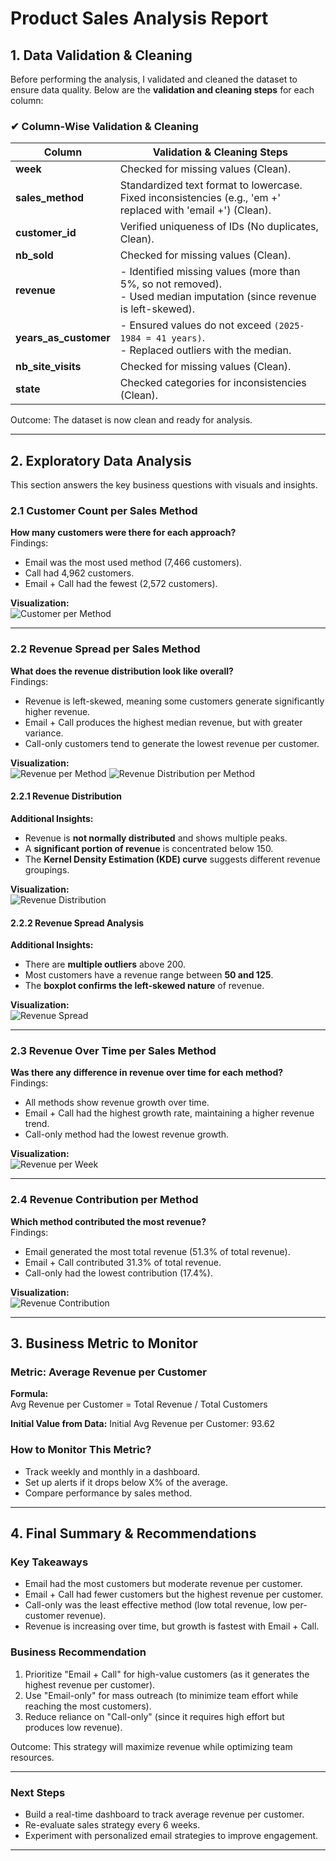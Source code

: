 # **Product Sales Analysis Report**

## **1. Data Validation & Cleaning**
Before performing the analysis, I validated and cleaned the dataset to ensure data quality. Below are the **validation and cleaning steps** for each column:

### **✔ Column-Wise Validation & Cleaning**
| **Column**            | **Validation & Cleaning Steps** |
|-----------------------|--------------------------------|
| **week**             | Checked for missing values (Clean). |
| **sales_method**     | Standardized text format to lowercase. Fixed inconsistencies (e.g., 'em +' replaced with 'email +') (Clean). |
| **customer_id**      | Verified uniqueness of IDs (No duplicates, Clean). |
| **nb_sold**         | Checked for missing values (Clean). |
| **revenue**         | - Identified missing values (more than 5%, so not removed). <br> - Used median imputation (since revenue is left-skewed). |
| **years_as_customer** | - Ensured values do not exceed `(2025-1984 = 41 years)`. <br> - Replaced outliers with the median. |
| **nb_site_visits**  | Checked for missing values (Clean). |
| **state**           | Checked categories for inconsistencies (Clean). |

Outcome: The dataset is now clean and ready for analysis.

---

## **2. Exploratory Data Analysis**
This section answers the key business questions with visuals and insights.

### **2.1 Customer Count per Sales Method**
**How many customers were there for each approach?**  
Findings:  
- Email was the most used method (7,466 customers).  
- Call had 4,962 customers.  
- Email + Call had the fewest (2,572 customers).  

**Visualization:**  
![Customer per Method](customer_per_method.png)

---

### **2.2 Revenue Spread per Sales Method**
**What does the revenue distribution look like overall?**  
Findings:  
- Revenue is left-skewed, meaning some customers generate significantly higher revenue.  
- Email + Call produces the highest median revenue, but with greater variance.  
- Call-only customers tend to generate the lowest revenue per customer.  

**Visualization:**  
![Revenue per Method](Revenue_per_method.png)
![Revenue Distribution per Method](Revenue_distribution_per_method.png)

#### **2.2.1 Revenue Distribution**
**Additional Insights:**
- Revenue is **not normally distributed** and shows multiple peaks.
- A **significant portion of revenue** is concentrated below 150.
- The **Kernel Density Estimation (KDE) curve** suggests different revenue groupings.

**Visualization:**  
![Revenue Distribution](revenue_dist.png)

#### **2.2.2 Revenue Spread Analysis**
**Additional Insights:**
- There are **multiple outliers** above 200.
- Most customers have a revenue range between **50 and 125**.
- The **boxplot confirms the left-skewed nature** of revenue.

**Visualization:**  
![Revenue Spread](revenue_spread.png)

---

### **2.3 Revenue Over Time per Sales Method**
**Was there any difference in revenue over time for each method?**  
Findings:  
- All methods show revenue growth over time.  
- Email + Call had the highest growth rate, maintaining a higher revenue trend.  
- Call-only method had the lowest revenue growth.  

**Visualization:**  
![Revenue per Week](Revenue_per_week.png)

---

### **2.4 Revenue Contribution per Method**
**Which method contributed the most revenue?**  
Findings:  
- Email generated the most total revenue (51.3% of total revenue).  
- Email + Call contributed 31.3% of total revenue.  
- Call-only had the lowest contribution (17.4%).  

**Visualization:**  
![Revenue Contribution](Revenue_contribution_pie.png)

---

## **3. Business Metric to Monitor**
### **Metric: Average Revenue per Customer**
**Formula:**  
Avg Revenue per Customer = Total Revenue / Total Customers


**Initial Value from Data:**
Initial Avg Revenue per Customer: 93.62


### **How to Monitor This Metric?**
- Track weekly and monthly in a dashboard.
- Set up alerts if it drops below X% of the average.
- Compare performance by sales method.

---

## **4. Final Summary & Recommendations**
### **Key Takeaways**
- Email had the most customers but moderate revenue per customer.
- Email + Call had fewer customers but the highest revenue per customer.
- Call-only was the least effective method (low total revenue, low per-customer revenue).
- Revenue is increasing over time, but growth is fastest with Email + Call.

### **Business Recommendation**
1. Prioritize "Email + Call" for high-value customers (as it generates the highest revenue per customer).  
2. Use "Email-only" for mass outreach (to minimize team effort while reaching the most customers).  
3. Reduce reliance on "Call-only" (since it requires high effort but produces low revenue).  

Outcome: This strategy will maximize revenue while optimizing team resources.

---

### **Next Steps**
- Build a real-time dashboard to track average revenue per customer.  
- Re-evaluate sales strategy every 6 weeks.  
- Experiment with personalized email strategies to improve engagement.

---
